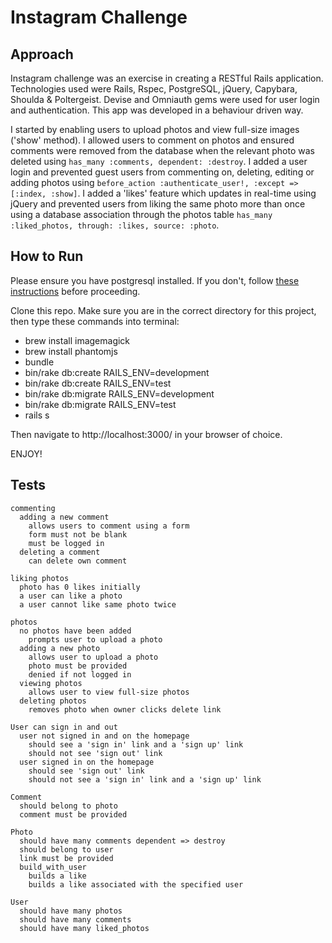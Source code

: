 Instagram Challenge
===================

Approach
-------

Instagram challenge was an exercise in creating a RESTful Rails application. Technologies used were Rails, Rspec, PostgreSQL, jQuery, Capybara, Shoulda & Poltergeist. Devise and Omniauth gems were used for user login and authentication. This app was developed in a behaviour driven way.

I started by enabling users to upload photos and view full-size images ('show' method). I allowed users to comment on photos and ensured comments were removed from the database when the relevant photo was deleted using `has_many :comments, dependent: :destroy`. I added a user login and prevented guest users from commenting on, deleting, editing or adding photos using `before_action :authenticate_user!, :except => [:index, :show]`. I added a 'likes' feature which updates in real-time using jQuery and prevented users from liking the same photo more than once using a database association through the photos table `has_many :liked_photos, through: :likes, source: :photo`.

How to Run
-----
Please ensure you have postgresql installed. If you don't, follow <a href="http://www.natalie-akam.com/Blog/psql.html">these instructions</a> before proceeding.

Clone this repo. Make sure you are in the correct directory for this project, then type these commands into terminal:

* brew install imagemagick
* brew install phantomjs
* bundle
* bin/rake db:create RAILS_ENV=development
* bin/rake db:create RAILS_ENV=test
* bin/rake db:migrate RAILS_ENV=development
* bin/rake db:migrate RAILS_ENV=test
* rails s

Then navigate to http://localhost:3000/ in your browser of choice.

ENJOY!


Tests
-----

    commenting
      adding a new comment
        allows users to comment using a form
        form must not be blank
        must be logged in
      deleting a comment
        can delete own comment

    liking photos
      photo has 0 likes initially
      a user can like a photo
      a user cannot like same photo twice

    photos
      no photos have been added
        prompts user to upload a photo
      adding a new photo
        allows user to upload a photo
        photo must be provided
        denied if not logged in
      viewing photos
        allows user to view full-size photos
      deleting photos
        removes photo when owner clicks delete link

    User can sign in and out
      user not signed in and on the homepage
        should see a 'sign in' link and a 'sign up' link
        should not see 'sign out' link
      user signed in on the homepage
        should see 'sign out' link
        should not see a 'sign in' link and a 'sign up' link

    Comment
      should belong to photo
      comment must be provided

    Photo
      should have many comments dependent => destroy
      should belong to user
      link must be provided
      build_with_user
        builds a like
        builds a like associated with the specified user

    User
      should have many photos
      should have many comments
      should have many liked_photos
